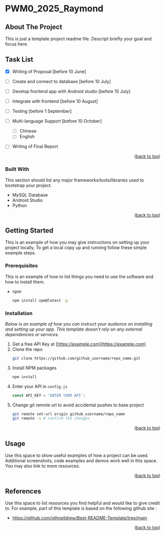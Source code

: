 # PWM0_2025_Raymond
<a id="readme-top"></a>
<!-- ABOUT THE PROJECT -->
## About The Project

This is just a template project readme file. Descript briefly your goal and focus here.


<!-- TASKLIST -->
## Task List

- [x] Writing of Proposal [before 10 June]
- [ ] Create and connect to database  [before 10 July]
- [ ] Develop frontend app with Android studio [before 10 July]
- [ ] Integrate with frontend [before 10 August]
- [ ] Testing [before 1 September]
- [ ] Multi-language Support [before 10 October]
    - [ ] Chinese
    - [ ] English
- [ ] Writing of Final Report


<p align="right">(<a href="#readme-top">back to top</a>)</p>


### Built With

This section should list any major frameworks/tools/libraries used to bootstrap your project.

- MySQL Database
- Android Studio
- Python

<p align="right">(<a href="#readme-top">back to top</a>)</p>


<!-- GETTING STARTED -->
## Getting Started

This is an example of how you may give instructions on setting up your project locally.
To get a local copy up and running follow these simple example steps.

### Prerequisites

This is an example of how to list things you need to use the software and how to install them.
* npm
  ```sh
  npm install npm@latest -g
  ```

### Installation

_Below is an example of how you can instruct your audience on installing and setting up your app. This template doesn't rely on any external dependencies or services._

1. Get a free API Key at [https://example.com](https://example.com)
2. Clone the repo
   ```sh
   git clone https://github.com/github_username/repo_name.git
   ```
3. Install NPM packages
   ```sh
   npm install
   ```
4. Enter your API in `config.js`
   ```js
   const API_KEY = 'ENTER YOUR API';
   ```
5. Change git remote url to avoid accidental pushes to base project
   ```sh
   git remote set-url origin github_username/repo_name
   git remote -v # confirm the changes
   ```

<p align="right">(<a href="#readme-top">back to top</a>)</p>



<!-- USAGE EXAMPLES -->
## Usage

Use this space to show useful examples of how a project can be used. Additional screenshots, code examples and demos work well in this space. You may also link to more resources.


<p align="right">(<a href="#readme-top">back to top</a>)</p>




<!-- References -->
## References

Use this space to list resources you find helpful and would like to give credit to.
For example, part of this template is based on the following github site : 
- https://github.com/othneildrew/Best-README-Template/tree/main



<p align="right">(<a href="#readme-top">back to top</a>)</p>
